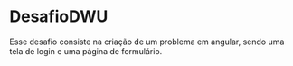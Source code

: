 # DesafioDWU
Esse desafio consiste na criação de um problema em angular, sendo uma tela de login e uma página de formulário.
